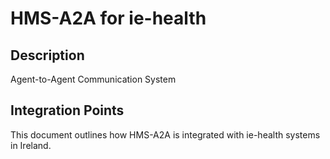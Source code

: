 # HMS-A2A for ie-health

## Description

Agent-to-Agent Communication System

## Integration Points

This document outlines how HMS-A2A is integrated with ie-health systems in Ireland.
